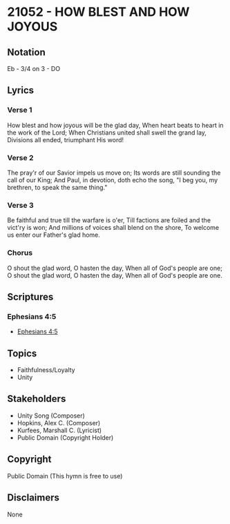# 21052 - HOW BLEST AND HOW JOYOUS

## Notation

Eb - 3/4 on 3 - DO

## Lyrics

### Verse 1

How blest and how joyous will be the glad day, When heart beats to heart in the work of the Lord; When Christians united shall swell the grand lay, Divisions all ended, triumphant His word!

### Verse 2

The pray'r of our Savior impels us move on; Its words are still sounding the call of our King; And Paul, in devotion, doth echo the song, "I beg you, my brethren, to speak the same thing."

### Verse 3

Be faithful and true till the warfare is o'er, Till factions are foiled and the vict'ry is won; And millions of voices shall blend on the shore, To welcome us enter our Father's glad home.

### Chorus

O shout the glad word, O hasten the day, When all of God's people are one; O shout the glad word, O hasten the day, When all of God's people are one.


## Scriptures

### Ephesians 4:5

- [Ephesians 4:5](https://www.biblegateway.com/passage/?search=Ephesians%204%3A5)


## Topics

- Faithfulness/Loyalty
- Unity

## Stakeholders

- Unity Song (Composer)
- Hopkins, Alex C. (Composer)
- Kurfees, Marshall C. (Lyricist)
- Public Domain (Copyright Holder)

## Copyright

Public Domain
(This hymn is free to use)

## Disclaimers

None

